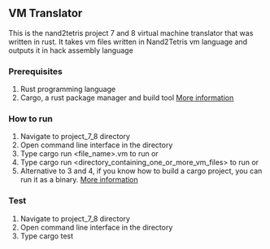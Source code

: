## VM Translator
This is the nand2tetris project 7 and 8 virtual machine translator that was written in rust. It takes vm files written in Nand2Tetris vm language and outputs it in hack assembly language

### Prerequisites
1. Rust programming language
2. Cargo, a rust package manager and build tool
<a href="https://www.rust-lang.org/">More information</a>

### How to run
1. Navigate to project_7_8 directory
2. Open command line interface in the directory
3. Type cargo run <file_name>.vm to run or
4. Type cargo run <directory_containing_one_or_more_vm_files> to run or 
5. Alternative to 3 and 4, if you know how to build a cargo project, you can run it as a binary. <a href="https://doc.rust-lang.org/cargo/commands/cargo-build.html">More information</a>

### Test
1. Navigate to project_7_8 directory
2. Open command line interface in the directory
3. Type cargo test
